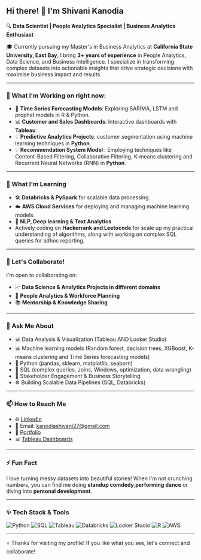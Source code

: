 
## Hi there! 👋 I'm Shivani Kanodia

🔍 **Data Scientist  | People Analytics Specialist | Business Analytics Enthusiast**

🎓 Currently pursuing my Master's in Business Analytics at **California State University, East Bay**, I bring **3+ years of experience** in People Analytics, Data Science, and Business Intelligence. I specialize in transforming complex datasets into actionable insights that drive strategic decisions with maximise business impact and results.

---

### 🔭 What I'm Working on right now: 
- 🚀 **Time Series Forecasting Models**: Exploring SARIMA, LSTM and prophet models in R & Python.
- 📊 **Customer and Sales Dashboards**: Interactive dashboards with **Tableau**. 
- 💡 **Predictive Analytics Projects**: customer segmentation using machine learning techniques in **Python**.
- 💡 **Recommendation System Model** : Employing techniques like Content-Based Filtering, Collaborative Filtering, K-means clustering and Recurrent Neural Networks (RNN) in **Python**. 

---

### 🌱 What I'm Learning
- 🛠️ **Databricks & PySpark** for scalable data processing.
- ☁️ **AWS Cloud Services** for deploying and managing machine learning models.
- 🤖 **NLP, Deep learning & Text Analytics**
-  Actively coding on **Hackerrank and Leetocode** for scale up my practical understanding of algorithms, along with working on complex SQL queries for adhoc reporting. 

---

### 👯 Let's Collaborate!
I'm open to collaborating on:
- 📈 **Data Science & Analytics Projects in different domains**
- 👥 **People Analytics & Workforce Planning**
- 📚 **Mentorship & Knowledge Sharing**

---

### 💬 Ask Me About
- 📊 Data Analysis & Visualization (Tableau AND Looker Studio)
- 📊 Machine learning models (Random forest, decision trees, XGBoost, K-means clustering and Time Series forecasting models) 
- 🐍 Python (pandas, sklearn, matplotlib, seaborn)
- 🔎 SQL (complex queries, Joins, Windows, optimization, data wrangling)
- 🤝 Stakeholder Engagement & Business Storytelling
- ⚙️ Building Scalable Data Pipelines (SQL, Databricks)

---

### 📫 How to Reach Me
- 🌐 [LinkedIn](https://www.linkedin.com/in/shivanikanodia)
- 📧 Email: kanodiashivani27@gmail.com
- 📁 [Portfolio](https://github.com/Shivanikanodia)
- 📊 [Tableau Dashboards](https://shorturl.at/hGzDx)

---

### ⚡ Fun Fact
I love turning messy datasets into beautiful stories! When I'm not crunching numbers, you can find me doing **standup comdedy**,**performing dance** or diving into **personal development**.

---

### ✨ Tech Stack & Tools
![Python](https://img.shields.io/badge/Python-3776AB?style=for-the-badge&logo=python&logoColor=white)
![SQL](https://img.shields.io/badge/SQL-025E8C?style=for-the-badge&logo=sqlite&logoColor=white)
![Tableau](https://img.shields.io/badge/Tableau-E97627?style=for-the-badge&logo=tableau&logoColor=white)
![Databricks](https://img.shields.io/badge/Databricks-FF3621?style=for-the-badge&logo=databricks&logoColor=white)
![Looker Studio](https://img.shields.io/badge/Looker%20Studio-4285F4?style=for-the-badge&logo=googleanalytics&logoColor=white)
![R](https://img.shields.io/badge/R-276DC3?style=for-the-badge&logo=r&logoColor=white)
![AWS](https://img.shields.io/badge/AWS-FF9900?style=for-the-badge&logo=amazonaws&logoColor=white)

---

⭐️ Thanks for visiting my profile! If you like what you see, let's connect and collaborate!

